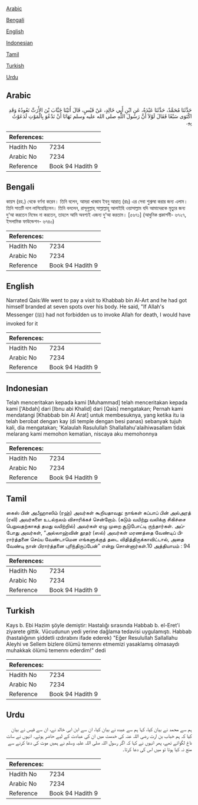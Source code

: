 [Arabic](#arabic)

[Bengali](#bengali)

[English](#english)

[Indonesian](#indonesian)

[Tamil](#tamil)

[Turkish](#turkish)

[Urdu](#urdu)

## Arabic


<div dir="rtl" lang="ar" style={{fontSize:'larger',backgroundColor:'#f8f9fa',padding:20}}>
حَدَّثَنَا مُحَمَّدٌ، حَدَّثَنَا عَبْدَةُ، عَنِ ابْنِ أَبِي خَالِدٍ، عَنْ قَيْسٍ، قَالَ أَتَيْنَا خَبَّابَ بْنَ الأَرَتِّ نَعُودُهُ وَقَدِ اكْتَوَى سَبْعًا فَقَالَ لَوْلاَ أَنَّ رَسُولَ اللَّهِ صلى الله عليه وسلم نَهَانَا أَنْ نَدْعُوَ بِالْمَوْتِ لَدَعَوْتُ بِهِ‏.‏
</div>
<div style={{backgroundColor:'#f8f9fa',padding:20, marginBottom: 10}}><table> <thead> <tr> <th>References:</th> <th></th> </tr> </thead> <tbody><tr><td>Hadith No</td><td>7234</td></tr><tr><td>Arabic No</td><td>7234</td></tr><tr><td>Reference</td><td>Book 94 Hadith 9</td></tr></tbody></table></div>

## Bengali


<div dir="ltr" lang="bn" style={{fontSize:'larger',backgroundColor:'#f8f9fa',padding:20}}>
কায়স (রহ.) থেকে বর্ণনা করেন। তিনি বলেন, আমরা খাব্বাব ইবনু আরাত্ (রাঃ) এর সেবা শুশ্রুষা করার জন্য এলাম। তিনি সাতটি দাগ লাগিয়েছিলেন। তিনি বললেন, রাসূলুল্লাহ্ সাল্লাল্লাহু আলাইহি ওয়াসাল্লাম যদি আমাদেরকে মৃত্যুর জন্য দু‘আ করতেন নিষেধ না করতেন, তাহলে আমি অবশ্যই এজন্য দু‘আ করতাম। [৫৬৭১] (আধুনিক প্রকাশনী- ৬৭২৭, ইসলামিক ফাউন্ডেশন- ৬৭৪০)
</div>
<div style={{backgroundColor:'#f8f9fa',padding:20, marginBottom: 10}}><table> <thead> <tr> <th>References:</th> <th></th> </tr> </thead> <tbody><tr><td>Hadith No</td><td>7234</td></tr><tr><td>Arabic No</td><td>7234</td></tr><tr><td>Reference</td><td>Book 94 Hadith 9</td></tr></tbody></table></div>

## English


<div dir="ltr" lang="en" style={{fontSize:'larger',backgroundColor:'#f8f9fa',padding:20}}>
Narrated Qais:We went to pay a visit to Khabbab bin Al-Art and he had got himself branded at seven spots over his body. He said, "If Allah's Messenger (ﷺ) had not forbidden us to invoke Allah for death, I would have invoked for it
</div>
<div style={{backgroundColor:'#f8f9fa',padding:20, marginBottom: 10}}><table> <thead> <tr> <th>References:</th> <th></th> </tr> </thead> <tbody><tr><td>Hadith No</td><td>7234</td></tr><tr><td>Arabic No</td><td>7234</td></tr><tr><td>Reference</td><td>Book 94 Hadith 9</td></tr></tbody></table></div>

## Indonesian


<div dir="ltr" lang="id" style={{fontSize:'larger',backgroundColor:'#f8f9fa',padding:20}}>
Telah menceritakan kepada kami [Muhammad] telah menceritakan kepada kami ['Abdah] dari [Ibnu abi Khalid] dari [Qais] mengatakan; Pernah kami mendatangi [Khabbab bin Al Arat] untuk membesuknya, yang ketika itu ia telah berobat dengan kay (di temple dengan besi panas) sebanyak tujuh kali, dia mengatakan; 'Kalaulah Rasulullah Shallallahu'alaihiwasallam tidak melarang kami memohon kematian, niscaya aku memohonnya
</div>
<div style={{backgroundColor:'#f8f9fa',padding:20, marginBottom: 10}}><table> <thead> <tr> <th>References:</th> <th></th> </tr> </thead> <tbody><tr><td>Hadith No</td><td>7234</td></tr><tr><td>Arabic No</td><td>7234</td></tr><tr><td>Reference</td><td>Book 94 Hadith 9</td></tr></tbody></table></div>

## Tamil


<div dir="ltr" lang="ta" style={{fontSize:'larger',backgroundColor:'#f8f9fa',padding:20}}>
கைஸ் பின் அபீஹாஸிம் (ரஹ்) அவர்கள் கூறியதாவது: நாங்கள் கப்பாப் பின் அல்அரத் (ரலி) அவர்களை உடல்நலம் விசாரிக்கச் சென்றோம். (கடும் வயிற்று வலிக்கு சிகிச்சை பெறுவதற்காகத் தமது வயிற்றில்) அவர்கள் ஏழு முறை சூடுபோட்டி ருந்தார்கள். அப்போது அவர்கள், “அல்லாஹ்வின் தூதர் (ஸல்) அவர்கள் மரணத்தை வேண்டிப் பிரார்த்தனை செய்ய வேண்டாமென எங்களுக்குத் தடை விதித்திருக்காவிட்டால், அதை வேண்டி நான் பிரார்த்தனை புரிந்திருப்பேன்” என்று சொன்னார்கள்.10 அத்தியாயம் : 94
</div>
<div style={{backgroundColor:'#f8f9fa',padding:20, marginBottom: 10}}><table> <thead> <tr> <th>References:</th> <th></th> </tr> </thead> <tbody><tr><td>Hadith No</td><td>7234</td></tr><tr><td>Arabic No</td><td>7234</td></tr><tr><td>Reference</td><td>Book 94 Hadith 9</td></tr></tbody></table></div>

## Turkish


<div dir="ltr" lang="tr" style={{fontSize:'larger',backgroundColor:'#f8f9fa',padding:20}}>
Kays b. Ebi Hazim şöyle demiştir: Hastalığı sırasında Habbab b. el-Eret'i ziyarete gittik. Vücudunun yedi yerine dağlama tedavisi uygulamıştı. Habbab (hastalığının şiddetli ızdırabını ifade ederek) "Eğer Resulullah Sallallahu Aleyhi ve Sellem bizlere ölümü temennı etmemizi yasaklamış olmasaydı muhakkak ölümü temennı ederdim!" dedi
</div>
<div style={{backgroundColor:'#f8f9fa',padding:20, marginBottom: 10}}><table> <thead> <tr> <th>References:</th> <th></th> </tr> </thead> <tbody><tr><td>Hadith No</td><td>7234</td></tr><tr><td>Arabic No</td><td>7234</td></tr><tr><td>Reference</td><td>Book 94 Hadith 9</td></tr></tbody></table></div>

## Urdu


<div dir="rtl" lang="ur" style={{fontSize:'larger',backgroundColor:'#f8f9fa',padding:20}}>
ہم سے محمد نے بیان کیا، کہا ہم سے عبدہ نے بیان کیا، ان سے ابن ابی خالد نے، ان سے قیس نے بیان کیا کہ ہم خباب بن ارت رضی اللہ عنہ کی خدمت میں ان کی عبادت کے لیے حاضر ہوئے۔ انہوں نے سات داغ لگوائے تھے، پھر انہوں نے کہا کہ اگر رسول اللہ صلی اللہ علیہ وسلم نے ہمیں موت کی دعا کرنے سے منع نہ کیا ہوتا تو میں اس کی دعا کرتا۔
</div>
<div style={{backgroundColor:'#f8f9fa',padding:20, marginBottom: 10}}><table> <thead> <tr> <th>References:</th> <th></th> </tr> </thead> <tbody><tr><td>Hadith No</td><td>7234</td></tr><tr><td>Arabic No</td><td>7234</td></tr><tr><td>Reference</td><td>Book 94 Hadith 9</td></tr></tbody></table></div>